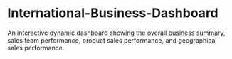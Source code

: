 # International-Business-Dashboard
An interactive dynamic dashboard showing the overall business summary, sales team performance, product sales performance, and geographical sales performance.
